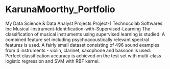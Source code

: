 # KarunaMoorthy_Portfolio
My Data Science &amp; Data Analyst Projects
Project-1 Technocolab Softwares Inc
Musical-Instrument-Identification-with-Supervised-Learning
The classification of musical instruments using supervised learning is studied. A combined feature set including psychoacoustically relevant spectral features is used. A fairly small dataset consisting of 496 sound examples from 4 instruments - violin, clarinet, saxophone and bassoon is used. Perfect classification accuracy is achieved on the test set with multi-class logistic regression and SVM with RBF kernel.
